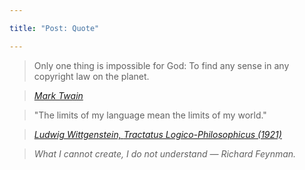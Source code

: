 ```yaml
---

title: "Post: Quote"

---
```


> Only one thing is impossible for God: To find any sense in any copyright law on the planet.
  
> <cite><a href="http://www.brainyquote.com/quotes/quotes/m/marktwain163473.html">Mark Twain</a></cite>


> "The limits of my language mean the limits of my world."  

> <cite><a href="https://en.wikiquote.org/wiki/Ludwig_Wittgenstein">Ludwig Wittgenstein, *Tractatus Logico-Philosophicus* (1921)</a></cite>


> *What I cannot create, I do not understand — Richard Feynman.*

